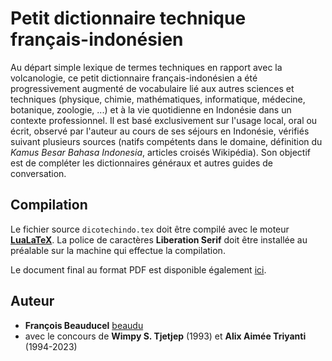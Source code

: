 # Petit dictionnaire technique français-indonésien
Au départ simple lexique de termes techniques en rapport avec la volcanologie, ce petit dictionnaire français-indonésien a été progressivement augmenté de vocabulaire lié aux autres sciences et techniques (physique, chimie, mathématiques, informatique, médecine, botanique, zoologie, ...) et à la vie quotidienne en Indonésie dans un contexte professionnel. Il est basé exclusivement sur l'usage local, oral ou écrit, observé par l'auteur au cours de ses séjours en Indonésie, vérifiés suivant plusieurs sources (natifs compétents dans le domaine, définition du *Kamus Besar Bahasa Indonesia*, articles croisés Wikipédia). Son objectif est de compléter les dictionnaires généraux et autres guides de conversation.

## Compilation
Le fichier source `dicotechindo.tex` doit être compilé avec le moteur [**LuaLaTeX**](https://www.luatex.org). La police de caractères **Liberation Serif** doit être installée au préalable sur la machine qui effectue la compilation.

Le document final au format PDF est disponible également [ici](https://github.com/beaudu/dicotechindo/releases/download/v1.0/dicotechindo.pdf).

## Auteur
- **François Beauducel** [beaudu](https://github.com/beaudu)
- avec le concours de **Wimpy S. Tjetjep** (1993) et **Alix Aimée Triyanti** (1994-2023)

